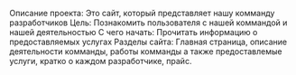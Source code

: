 Описание проекта: Это сайт, который представляет нашу комманду разработчиков 
Цель: Познакомить пользователя с нашей коммандой и нашей деятельностью
С чего начать: Прочитать информацию о предоставляемых услугах
Разделы сайта: Главная страница, описание деятельности комманды, работы комманды а также предоставлемые услуги, кратко о каждом разработчике, прайс.
